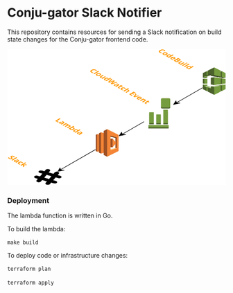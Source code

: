 # Conju-gator Slack Notifier

This repository contains resources for sending a Slack notification on build state changes for the Conju-gator frontend code.

![Diagram](./diagram.png)

### Deployment

The lambda function is written in Go.

To build the lambda:

    make build

To deploy code or infrastructure changes:

    terraform plan

    terraform apply
